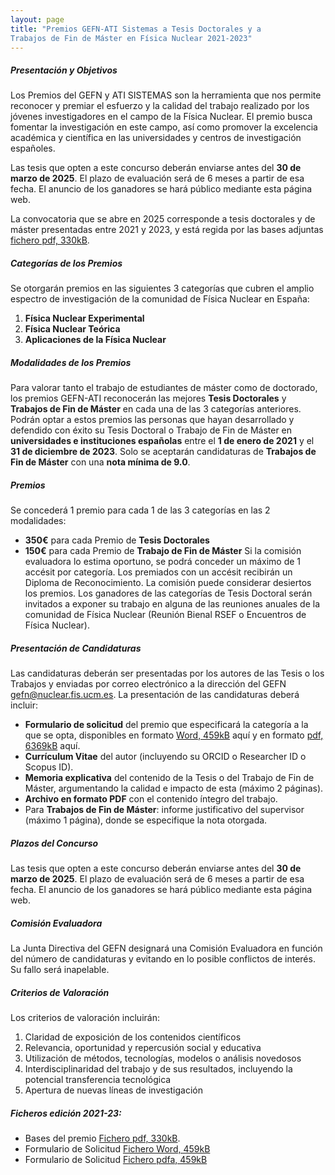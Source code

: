 ```yaml
---
layout: page
title: "Premios GEFN-ATI Sistemas a Tesis Doctorales y a
Trabajos de Fin de Máster en Física Nuclear 2021-2023"
---
```


##### Presentación y Objetivos

Los Premios del GEFN y ATI SISTEMAS son la herramienta que nos permite reconocer y premiar el esfuerzo 
y la calidad del trabajo realizado por los jóvenes investigadores en el campo de la Física Nuclear. 
El premio busca fomentar la investigación en este campo, así como promover la excelencia académica y científica 
en las universidades y centros de investigación españoles. 

Las tesis que opten a este concurso deberán enviarse antes del **30 de marzo de 2025**. 
El plazo de evaluación será de 6 meses a partir de esa fecha. El anuncio de los ganadores se hará público mediante 
esta página web.

La convocatoria que se abre en 2025 corresponde a tesis doctorales y de máster presentadas entre 
2021 y 2023, y está regida por las bases adjuntas [fichero pdf, 330kB](/premios/2021_23/Bases-Premios-GEFN-ATI-2025_firmadas.pdf).

##### Categorías de los Premios

Se otorgarán premios en las siguientes 3 categorías que cubren el amplio espectro de investigación de la comunidad de Física Nuclear en España:

1. **Física Nuclear Experimental**
2. **Física Nuclear Teórica**
3. **Aplicaciones de la Física Nuclear**


##### Modalidades de los Premios
Para valorar tanto el trabajo de estudiantes de máster como de doctorado, los premios GEFN-ATI 
reconocerán las mejores **Tesis Doctorales** y **Trabajos de Fin de Máster** en cada una de las 3 categorías anteriores. 
Podrán optar a estos premios las personas que hayan desarrollado y defendido con éxito su Tesis Doctoral o Trabajo de 
Fin de Máster en **universidades e instituciones españolas** entre el **1 de enero de 2021** y el **31 de diciembre de 2023**.
Solo se aceptarán candidaturas de **Trabajos de Fin de Máster** con una **nota mínima de 9.0**.

##### Premios
Se concederá 1 premio para cada 1 de las 3 categorías en las 2 modalidades:
- **350€** para cada Premio de **Tesis Doctorales**
- **150€** para cada Premio de **Trabajo de Fin de Máster**
Si la comisión evaluadora lo estima oportuno, se podrá conceder un máximo de 1 accésit por categoría. 
Los premiados con un accésit recibirán un Diploma de Reconocimiento. La comisión puede considerar desiertos los premios.
Los ganadores de las categorías de Tesis Doctoral serán invitados a exponer su trabajo en alguna de las reuniones anuales 
de la comunidad de Física Nuclear (Reunión Bienal RSEF o Encuentros de Física Nuclear). 

##### Presentación de Candidaturas
Las candidaturas deberán ser presentadas por los autores de las Tesis o los Trabajos y enviadas por correo electrónico 
a la dirección del GEFN  <a href="mailto:gefn@nuclear.fis.ucm.es">gefn@nuclear.fis.ucm.es.</a> La presentación de las 
candidaturas deberá incluir:
- **Formulario de solicitud** del premio que especificará la categoría a la que se opta, disponibles en formato 
[Word, 459kB](./2021_23/FORMULARIO-SOLICITUD-GEFN-ATI-2025.docx) 
aquí y en formato 
[pdf, 6369kB](./2021_23/FORMULARIO-SOLICITUD-GEFN-ATI-2025.pdf) 
aquí.
- **Currículum Vitae** del autor (incluyendo su ORCID o Researcher ID o Scopus ID).
- **Memoria explicativa** del contenido de la Tesis o del Trabajo de Fin de Máster, argumentando la calidad e impacto de esta (máximo 2 páginas).
- **Archivo en formato PDF** con el contenido íntegro del trabajo. 
- Para **Trabajos de Fin de Máster**: informe justificativo del supervisor (máximo 1 página), donde se especifique la nota otorgada.

##### Plazos del Concurso
Las tesis que opten a este concurso deberán enviarse antes del **30 de marzo de 2025**. 
El plazo de evaluación será de 6 meses a partir de esa fecha. 
El anuncio de los ganadores se hará público mediante esta página web.


##### Comisión Evaluadora
La Junta Directiva del GEFN designará una Comisión Evaluadora en función del número de candidaturas 
y evitando en lo posible conflictos de interés. Su fallo será inapelable.

##### Criterios de Valoración
Los criterios de valoración incluirán:
1. Claridad de exposición de los contenidos científicos
2. Relevancia, oportunidad y repercusión social y educativa
3. Utilización de métodos, tecnologías, modelos o análisis novedosos
4. Interdisciplinaridad del trabajo y de sus resultados, incluyendo la potencial transferencia tecnológica
5. Apertura de nuevas líneas de investigación

##### Ficheros edición 2021-23:
- Bases del premio [Fichero pdf, 330kB](./2021_23/Bases-Premios-GEFN-ATI-2025_firmadas.pdf).
- Formulario de Solicitud [Fichero Word, 459kB](./2021_23/FORMULARIO-SOLICITUD-GEFN-ATI-2025.docx) 
- Formulario de Solicitud [Fichero pdfa, 459kB](./2021_23/FORMULARIO-SOLICITUD-GEFN-ATI-2025.pdf) 